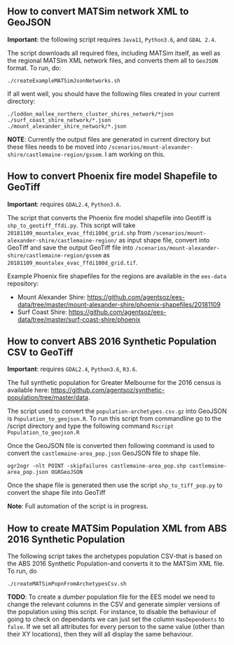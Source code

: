 
## How to convert MATSim network XML to GeoJSON

**Important**: the following script requires `Java11`, `Python3.6`, and `GDAL 2.4`.

The script downloads all required files, including MATSim itself, as well as the regional MATSim XML network files, and converts them all to `GeoJSON` format. To run, do:
```
./createExampleMATSimJsonNetworks.sh
```

If all went well, you should have the following files created in your current directory:
```
./loddon_mallee_northern_cluster_shires_network/*json
./surf_coast_shire_network/*.json
./mount_alexander_shire_network/*.json

```

**NOTE**: Currently the output files are generated in current directory but these files needs to be moved into `/scenarios/mount-alexander-shire/castlemaine-region/gssem`. I am working on this.

## How to convert Phoenix fire model Shapefile to GeoTiff

**Important**: requires `GDAL2.4`, `Python3.6`.

The script that converts the Phoenix fire model shapefile into Geotiff is `shp_to_geotiff_ffdi.py`. This script will take `20181109_mountalex_evac_ffdi100d_grid.shp` from `/scenarios/mount-alexander-shire/castlemaine-region/` as input shape file, convert into GeoTiff and save the output GeoTiff file into `/scenarios/mount-alexander-shire/castlemaine-region/gssem` as `20181109_mountalex_evac_ffdi100d_grid.tif`.

Example Phoenix fire shapefiles for the regions are available in the `ees-data` repository:
* Mount Alexander Shire: https://github.com/agentsoz/ees-data/tree/master/mount-alexander-shire/phoenix-shapefiles/20181109
* Surf Coast Shire: https://github.com/agentsoz/ees-data/tree/master/surf-coast-shire/phoenix

## How to convert ABS 2016 Synthetic Population CSV to GeoTiff

**Important**: requires `GDAL2.4`, `Python3.6`, `R3.6`.

The full synthetic population for Greater Melbourne for the 2016 census is available here: https://github.com/agentsoz/synthetic-population/tree/master/data.

The script used to convert the `population-archetypes.csv.gz` into GeoJSON is `Population_to_geojson.R`. To run this script from commandline go to the /script directory and type the following command `Rscript Population_to_geojson.R` 

Once the GeoJSON file is converted then following command is used to convert the `castlemaine-area_pop.json` GeoJSON file to shape file.

```
ogr2ogr -nlt POINT -skipfailures castlemaine-area_pop.shp castlemaine-area_pop.json OGRGeoJSON  

```

Once the shape file is generated then use the script `shp_to_tiff_pop.py` to convert the shape file into GeoTiff


**Note**: Full automation of the script is in progress.

## How to create MATSim Population XML from ABS 2016 Synthetic Population

The following script takes the archetypes population CSV-that is based on the ABS 2016 Synthetic Population-and converts it to the MATSim XML file. To run, do
```
./createMATSimPopnFromArchetypesCsv.sh
```

**TODO**: To create a *dumber* population file for the EES model we need to change the relevant columns in the CSV and generate simpler versions of the population using this script. For instance, to disable the behaviour of going to check on dependants we can just set the column `HasDependents` to `false`. If we set all attributes for every person to the same value (other than their XY locations), then they will all display the same behaviour.
